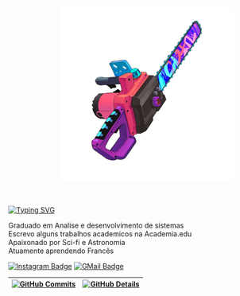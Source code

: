 <img align="right" src="./images/user.png" width="350" style="padding: 50px">

[![Typing SVG](https://readme-typing-svg.demolab.com?font=Fira+Code&pause=1000&color=F1F700&width=435&lines=Hello%2C+I'm+L.+Victor;A+fullstack+Developer)](https://git.io/typing-svg)

Graduado em Analise e desenvolvimento de sistemas<br/>
Escrevo alguns trabalhos academicos na Academia.edu<br/>
Apaixonado por Sci-fi e Astronomia<br/>
Atuamente aprendendo Francês<br/>

[![Instagram Badge](https://img.shields.io/badge/-AeternusPoison-262671?style=flat-square&labelColor=262671&logo=instagram&logoColor=white)](https://www.instagram.com/aeternuspoison/)
[![GMail Badge](https://img.shields.io/badge/luanvitorlima2017@gmail.com-262671?style=flat-square&labelColor=262671&logo=gmail&logoColor=fff)](luanvitorlima2017@gmail.com)

| [![GitHub Commits](http://github-profile-summary-cards.vercel.app/api/cards/productive-time?username=luanvictorsz&theme=2077&utcOffset=-3)](https://github.com/vn7n24fzkq/github-profile-summary-cards) | [![GitHub Details](http://github-profile-summary-cards.vercel.app/api/cards/profile-details?username=luanvictorsz&theme=2077)](https://github.com/vn7n24fzkq/github-profile-summary-cards) |
| ----------- | ----------- |
